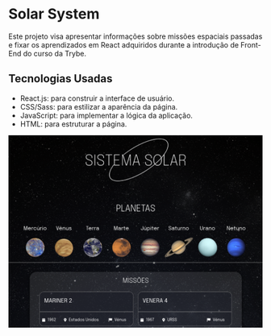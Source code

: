 # Solar System

Este projeto visa apresentar informações sobre missões espaciais passadas e fixar os aprendizados em React adquiridos durante a introdução de Front-End do curso da Trybe.

## Tecnologias Usadas

- React.js: para construir a interface de usuário.
- CSS/Sass: para estilizar a aparência da página.
- JavaScript: para implementar a lógica da aplicação.
- HTML: para estruturar a página.

![Aplicacao Solar-System](./solar-system.png)